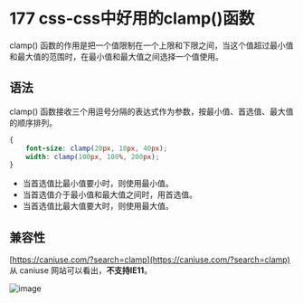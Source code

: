 # 177 css-css中好用的clamp\(\)函数

clamp\(\) 函数的作用是把一个值限制在一个上限和下限之间，当这个值超过最小值和最大值的范围时，在最小值和最大值之间选择一个值使用。

## 语法

clamp\(\) 函数接收三个用逗号分隔的表达式作为参数，按最小值、首选值、最大值的顺序排列。

```css
{
    font-size: clamp(20px, 18px, 40px); 
    width: clamp(100px, 100%, 200px);
}
```

* 当首选值比最小值要小时，则使用最小值。
* 当首选值介于最小值和最大值之间时，用首选值。
* 当首选值比最大值要大时，则使用最大值。

## 兼容性

[https://caniuse.com/?search=clamp](https://caniuse.com/?search=clamp) 从 caniuse 网站可以看出，**不支持IE11**。

![image](https://user-images.githubusercontent.com/23518990/95972278-d770f000-0e44-11eb-8edb-30e3f9ca4a22.png)

